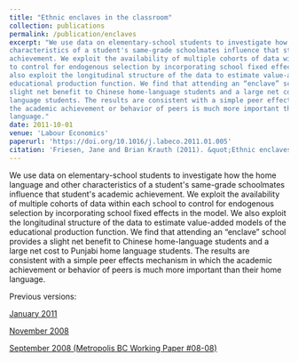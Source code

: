 ```yaml
---
title: "Ethnic enclaves in the classroom"
collection: publications
permalink: /publication/enclaves
excerpt: "We use data on elementary-school students to investigate how the home language and other
characteristics of a student's same-grade schoolmates influence that student's academic
achievement. We exploit the availability of multiple cohorts of data within each school
to control for endogenous selection by incorporating school fixed effects in the model. We
also exploit the longitudinal structure of the data to estimate value-added models of the
educational production function. We find that attending an “enclave” school provides a
slight net benefit to Chinese home-language students and a large net cost to Punjabi home
language students. The results are consistent with a simple peer effects mechanism in which
the academic achievement or behavior of peers is much more important than their home 
language."
date: 2011-10-01
venue: 'Labour Economics'
paperurl: 'https://doi.org/10.1016/j.labeco.2011.01.005'
citation: 'Friesen, Jane and Brian Krauth (2011). &quot;Ethnic enclaves in the classroom.&quot; <i>Labour Economics</i>. 18(5).'
---
```

We use data on elementary-school students to investigate how the home language and other
characteristics of a student's same-grade schoolmates influence that student's academic
achievement. We exploit the availability of multiple cohorts of data within each school
to control for endogenous selection by incorporating school fixed effects in the model. We
also exploit the longitudinal structure of the data to estimate value-added models of the
educational production function. We find that attending an “enclave” school provides a
slight net benefit to Chinese home-language students and a large net cost to Punjabi home
language students. The results are consistent with a simple peer effects mechanism in which
the academic achievement or behavior of peers is much more important than their home 
language.

Previous versions:

[January 2011](http://www.sfu.ca/~bkrauth/papers/enclaves_Jan2011.pdf)

[November 2008](http://www.sfu.ca/~friesen/enclaves%20-%20version%20submitted%20to%20LabEcon.pdf)

[September 2008 (Metropolis BC Working Paper #08-08)](https://www.researchgate.net/profile/Brian_Krauth/publication/238589645_Enclaves_peer_effects_and_student_learning_outcomes_in_British_Columbia/links/00b49535accb515b7d000000.pdf)
